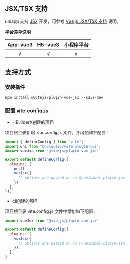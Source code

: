 ## JSX/TSX 支持

uniapp 支持 [JSX](https://facebook.github.io/jsx) 开发，可参考 [Vue.js JSX/TSX 支持](https://cn.vuejs.org/guide/extras/render-function.html#jsx-tsx) 说明。

**平台差异说明**

|App-vue3|H5-vue3|小程序平台|
|:-:|:-:|:-:|
|√|√|x|

## 支持方式

### 安装插件

```shell
npm install @vitejs/plugin-vue-jsx --save-dev
```

### 配置 vite.config.js

- HBuilderX创建的项目

项目根目录新增 vite.config.js 文件，并增加如下配置：

```js
import { defineConfig } from "vite";
import uni from "@dcloudio/vite-plugin-uni";
import vueJsx from '@vitejs/plugin-vue-jsx'

export default defineConfig({
  plugins: [
    uni(),
    vueJsx({
      // options are passed on to @vue/babel-plugin-jsx
    })
  ],
});

```

- cli创建的项目

项目根目录 vite.config.js 文件中增加如下配置：

```js
import vueJsx from '@vitejs/plugin-vue-jsx'

export default defineConfig({
  plugins: [
    vueJsx({
      // options are passed on to @vue/babel-plugin-jsx
    }),
  ],
}
```